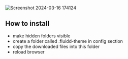 
![Screenshot 2024-03-16 174124](https://github.com/bumbeng/Fluidd_theme_simple/assets/111509593/a51805f4-5881-4088-ab18-3704f3bdcec1)



## How to install
- make hidden folders visible
- create a folder called .fluidd-theme in config section
- copy the downloaded files into this folder
- reload browser
